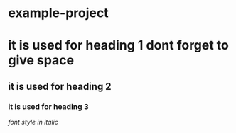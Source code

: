 # example-project
# it is used for heading 1 dont forget to give space
## it is used for heading 2
### it is used for heading 3
*font style in italic*
